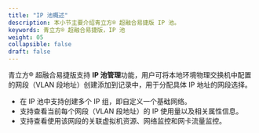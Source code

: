 ```yaml
---
title: "IP 池概述"
description: 本小节主要介绍青立方® 超融合易捷版 IP 池。 
keywords: 青立方® 超融合易捷版，IP 池
weight: 05
collapsible: false
draft: false
---
```


青立方® 超融合易捷版支持 **IP 池管理**功能，用户可将本地环境物理交换机中配置的网段（VLAN 段地址）创建添加到记录中，用于分配具体 IP 地址的网段选择。

- 在 IP 池中支持创建多个 IP 组，即自定义一个基础网络。
- 支持查看当前每个网段（VLAN 段地址）的 IP 使用量以及相关属性信息。
- 支持查看使用该网段的关联虚拟机资源、网络监控和网卡流量监控。
